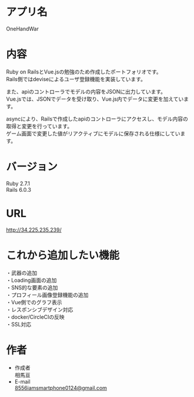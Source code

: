 
# アプリ名
  
OneHandWar  

# 内容
  
Ruby on RailsとVue.jsの勉強のため作成したポートフォリオです。  
Rails側ではdeviseによるユーザ登録機能を実装しています。  
  
また、apiのコントローラでモデルの内容をJSONに出力しています。  
Vue.jsでは、JSONでデータを受け取り、Vue.js内でデータに変更を加えています。  
  
asyncにより、Railsで作成したapiのコントローラにアクセスし、モデル内容の取得と変更を行っています。  
ゲーム画面で変更した値がリアクティブにモデルに保存される仕様にしています。  

# バージョン
  
Ruby 2.7.1  
Rails 6.0.3  

# URL
http://34.225.235.239/

# これから追加したい機能
  
・武器の追加  
・Loading画面の追加  
・SNS的な要素の追加  
・プロフィール画像登録機能の追加  
・Vue側でのグラフ表示  
・レスポンシブデザイン対応  
・docker/CircleCIの反映  
・SSL対応  

# 作者
  
* 作成者  
相馬亘  
* E-mail  
8556iamsmartphone0124@gmail.com  

